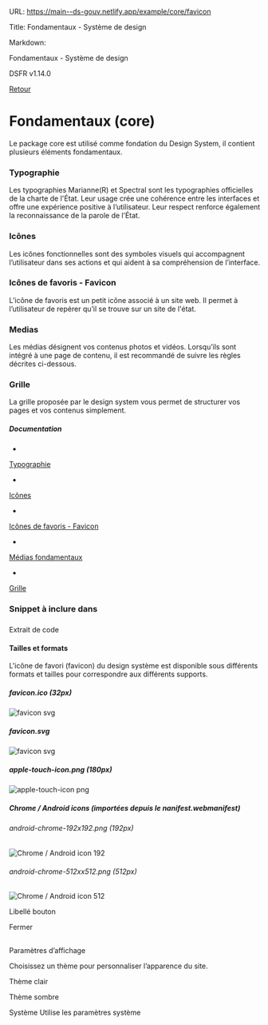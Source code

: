 URL:
https://main--ds-gouv.netlify.app/example/core/favicon

Title:
Fondamentaux - Système de design

Markdown:


Fondamentaux - Système de design


DSFR v1.14.0


[Retour](../)


# Fondamentaux (core)


Le package core est utilisé comme fondation du Design System, il contient plusieurs éléments fondamentaux.


### Typographie


Les typographies Marianne(R) et Spectral sont les typographies officielles de la charte de l'État. Leur usage crée une cohérence entre les interfaces et offre une expérience positive à l’utilisateur. Leur respect renforce également la reconnaissance de la parole de l’État.


### Icônes


Les icônes fonctionnelles sont des symboles visuels qui accompagnent l’utilisateur dans ses actions et qui aident à sa compréhension de l’interface.


### Icônes de favoris - Favicon


L’icône de favoris est un petit icône associé à un site web. Il permet à l’utilisateur de repérer qu’il se trouve sur un site de l'état.


### Medias


Les médias désignent vos contenus photos et vidéos. Lorsqu’ils sont intégré à une page de contenu, il est recommandé de suivre les règles décrites ci-dessous.


### Grille


La grille proposée par le design system vous permet de structurer vos pages et vos contenus simplement.


##### Documentation


-
[Typographie](https://www.systeme-de-design.gouv.fr/elements-d-interface/fondamentaux-de-l-identite-de-l-etat/typographie/)


-
[Icônes](https://www.systeme-de-design.gouv.fr/elements-d-interface/fondamentaux-techniques/icones)


-
[Icônes de favoris - Favicon](https://www.systeme-de-design.gouv.fr/elements-d-interface/fondamentaux-techniques/icone-de-favoris)


-
[Médias fondamentaux](https://www.systeme-de-design.gouv.fr/elements-d-interface/fondamentaux-techniques/medias)


-
[Grille](https://www.systeme-de-design.gouv.fr/elements-d-interface/fondamentaux-techniques/grille-et-points-de-rupture)


### Snippet à inclure dans <head></head>


###
Extrait de code


<meta name="theme-color" content="#000091"><!-- Défini la couleur de thème du navigateur (Safari/Android) -->
<link rel="apple-touch-icon" href="../../../dist/favicon/apple-touch-icon.png"><!-- 180x180 -->
<link rel="icon" href="../../../dist/favicon/favicon.svg" type="image/svg+xml">
<!-- si favicon.ico peut etre placé à la racine du serveur, retirer la ligne ci-dessous -->
<link rel="shortcut icon" href="../../../dist/favicon/favicon.ico" type="image/x-icon"><!-- 32x32 -->
<link rel="manifest" href="../../../dist/favicon/manifest.webmanifest" crossorigin="use-credentials">
<!-- Modifier les chemins relatifs des favicons en fonction de la structure du projet -->
<!-- Dans le fichier manifest.webmanifest aussi, modifier les chemins vers les images -->


#### Tailles et formats


L'icône de favori (favicon) du design système est disponible sous différents formats et tailles pour correspondre aux différents supports.

##### favicon.ico (32px)


![favicon svg](../../../dist/favicon/favicon.ico)


##### favicon.svg


![favicon svg](../../../dist/favicon/favicon.svg)


##### apple-touch-icon.png (180px)


![apple-touch-icon png](../../../dist/favicon/apple-touch-icon.png)


##### Chrome / Android icons (importées depuis le nanifest.webmanifest)


###### android-chrome-192x192.png (192px)


![Chrome / Android icon 192](../../../dist/favicon/android-chrome-192x192.png)


###### android-chrome-512xx512.png (512px)


![Chrome / Android icon 512](../../../dist/favicon/android-chrome-512x512.png)


Libellé bouton


Fermer


##
Paramètres d’affichage


Choisissez un thème pour personnaliser l’apparence du site.


Thème clair


Thème sombre


Système
Utilise les paramètres système